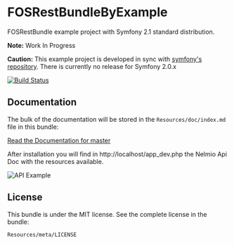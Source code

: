FOSRestBundleByExample
======================

FOSRestBundle example project with Symfony 2.1 standard distribution.

**Note:** Work In Progress

**Caution:** This example project is developed in sync with [symfony's repository](https://github.com/symfony/symfony).
There is currently no release for Symfony 2.0.x

[![Build Status](https://secure.travis-ci.org/sdiaz/FOSRestBundleByExample.png?branch=master)](http://travis-ci.org/sdiaz/FOSRestBundleByExample)

Documentation
-------------

The bulk of the documentation will be stored in the `Resources/doc/index.md`
file in this bundle:

[Read the Documentation for master](FOSRestBundleByExample/blob/master/src/ByExample/DemoBundle/Resources/doc/index.md)

After installation you will find in http://localhost/app_dev.php the Nelmio Api Doc with the resources available.

![API Example](https://dl.dropbox.com/u/3972728/github/apiexample.png)

License
-------

This bundle is under the MIT license. See the complete license in the bundle:

    Resources/meta/LICENSE